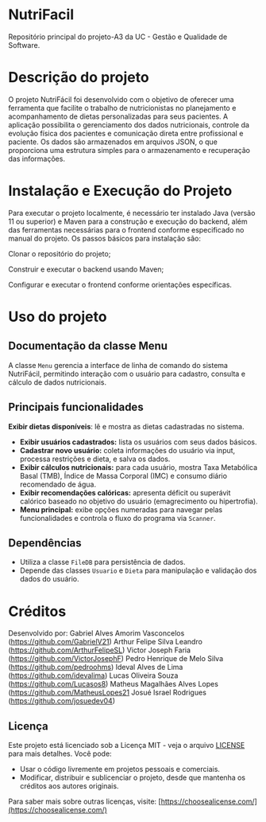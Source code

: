 # NutriFacil
Repositório principal do projeto-A3 da UC - Gestão e Qualidade de Software.

# Descrição do projeto
O projeto NutriFácil foi desenvolvido com o objetivo de oferecer uma ferramenta que facilite o trabalho de nutricionistas no planejamento e acompanhamento de dietas personalizadas para seus pacientes. A aplicação possibilita o gerenciamento dos dados nutricionais, controle da evolução física dos pacientes e comunicação direta entre profissional e paciente. Os dados são armazenados em arquivos JSON, o que proporciona uma estrutura simples para o armazenamento e recuperação das informações.
# Instalação e Execução do Projeto
Para executar o projeto localmente, é necessário ter instalado Java (versão 11 ou superior) e Maven para a construção e execução do backend, além das ferramentas necessárias para o frontend conforme especificado no manual do projeto.
Os passos básicos para instalação são:

Clonar o repositório do projeto;

Construir e executar o backend usando Maven;

Configurar e executar o frontend conforme orientações específicas.
# Uso do projeto
## Documentação da classe Menu
A classe `Menu` gerencia a interface de linha de comando do sistema NutriFácil, permitindo interação com o usuário para cadastro, consulta e cálculo de dados nutricionais.

## Principais funcionalidades

**Exibir dietas disponíveis**: lê e mostra as dietas cadastradas no sistema.
- **Exibir usuários cadastrados:** lista os usuários com seus dados básicos.
- **Cadastrar novo usuário:** coleta informações do usuário via input, processa restrições e dieta, e salva os dados.
- **Exibir cálculos nutricionais:** para cada usuário, mostra Taxa Metabólica Basal (TMB), Índice de Massa Corporal (IMC) e consumo diário recomendado de água.
- **Exibir recomendações calóricas:** apresenta déficit ou superávit calórico baseado no objetivo do usuário (emagrecimento ou hipertrofia).
- **Menu principal:** exibe opções numeradas para navegar pelas funcionalidades e controla o fluxo do programa via `Scanner`.

## Dependências

- Utiliza a classe `FileDB` para persistência de dados.
- Depende das classes `Usuario` e `Dieta` para manipulação e validação dos dados do usuário.

# Créditos
Desenvolvido por: 
Gabriel Alves Amorim Vasconcelos (https://github.com/GabrielV21)
Arthur Felipe Silva Leandro (https://github.com/ArthurFelipeSL)
Victor Joseph Faria (https://github.com/VictorJosephF)
Pedro Henrique de Melo Silva (https://github.com/pedroohms)
Ideval Alves de Lima (https://github.com/idevalima)
Lucas Oliveira Souza (https://github.com/Lucasos8)
Matheus Magalhães Alves Lopes (https://github.com/MatheusLopes21
Josué Israel Rodrigues (https://github.com/josuedev04)

## Licença
Este projeto está licenciado sob a Licença MIT - veja o arquivo [LICENSE](LICENSE) para mais detalhes.
Você pode:
- Usar o código livremente em projetos pessoais e comerciais.
- Modificar, distribuir e sublicenciar o projeto, desde que mantenha os créditos aos autores originais.

Para saber mais sobre outras licenças, visite: [https://choosealicense.com/](https://choosealicense.com/)

